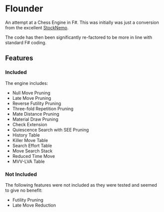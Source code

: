 # Flounder

An attempt at a Chess Engine in F#. This was initially was just a conversion from the excellent [StockNemo](https://github.com/TheBlackPlague/StockNemo).

The code has then been significantly re-factored to be more in line with standard F# coding.

## Features

### Included

The engine includes:

- Null Move Pruning
- Late Move Pruning
- Reverse Futility Pruning
- Three-fold Repetition Pruning
- Mate Distance Pruning
- Material Draw Pruning
- Check Extension
- Quiescence Search with SEE Pruning
- History Table
- Killer Move Table
- Search Effort Table
- Move Search Stack
- Reduced Time Move
- MVV-LVA Table

### Not Included

The following features were not included as they were tested and seemed to give no benefit:

- Futility Pruning
- Late Move Reduction

